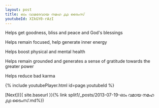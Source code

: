 ```yaml
---
layout: post
title: ഓം വാമദേവായ നമഹ ൧൧ ടൈംസ്
youtubeId: XIkGY0-rAzI
---
```

 
 
Helps get goodness, bliss and peace and God's blessings
 
Helps remain focused, help generate inner energy 
 
Helps boost physical and mental health 
 
Helps remain grounded and generates a sense of gratitude towards the greater power 
 
Helps reduce bad karma
 
 
 
 


{% include youtubePlayer.html id=page.youtubeId %}
 
[Next]({{ site.baseurl }}{% link  split1/_posts/2013-07-19-ഓം വമായ നമഹ ൧൧ ടൈംസ്.md%})
 
